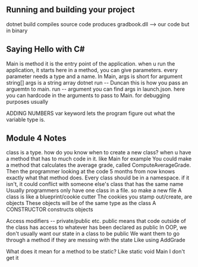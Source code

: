 Running and building your project
---------------------------------
dotnet build compiles source code
    produces gradbook.dll --> our code but in binary

Saying Hello with C#
--------------------
Main is  method
it is the entry point of the application. when u run the application, it starts here
in a method, you can give parameters. every parameter needs a type and a name. In Main, args is short for argument
string[] args is a string array
dotnet run -- Duncan 
this is how you pass an arguemtn to main. run -- argument
you can find args in launch.json. here you can hardcode in the arguments to pass to Main. for debugging purposes usually

ADDING NUMBERS
var keyword lets the program figure out what the variable type is.

Module 4 Notes
----------------
class is a type.
how do you know when to create a new class? when u have a method that has to much code in it. like Main for example
You could make a method that calculates the average grade, called ComputeAverageGrade. Then the programmer looking at the code 5 months from now knows exactly what that method does.
Every class should be in a namespace. if it isn't, it could conflict with someone else's class that has the same name
Usually programmers only have one class in a file. so make a new file
A class is like a blueprint/cookie cutter
The cookies you stamp out/create, are objects
These objects will be of the same type as the class
A CONSTRUCTOR constructs objects 

Access modifiers -- private/public etc.
public means that code outside of the class has access to whatever has been declared as public
In OOP, we don't usually want our state in a class to be public
We want them to go through a method if they are messing with the state
Like using AddGrade

What does it mean for a method to be static? Like static void Main
I don't get it
